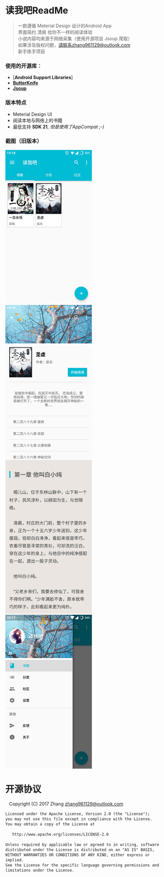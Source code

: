 # 读我吧ReadMe

> 一款遵循 Meterial Design 设计的Android App<br/>
> 界面简约 清爽 给你不一样的阅读体验<br/>
> 小说内容均来源于网络采集（使用开源项目 Jsoup 爬取）<br/>
> 如果涉及版权问题，请联系zhang961129@outlook.com
> <br/>
> 新手练手项目

### 使用的开源库︰
- [**Android Support Libraries**]
- [**ButterKnife**](https://github.com/JakeWharton/butterknife)
- [**Jsoup**](https://github.com/jhy/jsoup)

### 版本特点 ###
- Meterial Design UI
- 阅读本地与网络上的书籍
- 最低支持 **SDK 21**, _但是使用了AppCompat ;-)_

### 截图（旧版本） ###
![](screenshot/Screenshot_1.png) ![](screenshot/Screenshot_2.png) ![](screenshot/Screenshot_3.png)
![](screenshot/Screenshot_4.png) 

# 开源协议

    Copyright (C) 2017 Zhang <zhang961129@outlook.com>

    Licensed under the Apache License, Version 2.0 (the "License");
    you may not use this file except in compliance with the License.
    You may obtain a copy of the License at

       http://www.apache.org/licenses/LICENSE-2.0

    Unless required by applicable law or agreed to in writing, software
    distributed under the License is distributed on an "AS IS" BASIS,
    WITHOUT WARRANTIES OR CONDITIONS OF ANY KIND, either express or implied.
    See the License for the specific language governing permissions and
    limitations under the License.

